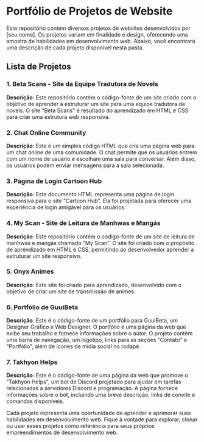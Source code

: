 # Portfólio de Projetos de Website

Este repositório contém diversos projetos de websites desenvolvidos por [seu nome]. Os projetos variam em finalidade e design, oferecendo uma amostra de habilidades em desenvolvimento web. Abaixo, você encontrará uma descrição de cada projeto disponível nesta pasta.

## Lista de Projetos

### 1. Beta Scans - Site da Equipe Tradutora de Novels

**Descrição**: Este repositório contém o código-fonte de um site criado com o objetivo de aprender a estruturar um site para uma equipe tradutora de novels. O site "Beta Scans" é resultado do aprendizado em HTML e CSS para criar uma estrutura web responsiva.

### 2. Chat Online Community

**Descrição**: Este é um simples código HTML que cria uma página web para um chat online de uma comunidade. O chat permite que os usuários entrem com um nome de usuário e escolham uma sala para conversar. Além disso, os usuários podem enviar mensagens para a sala selecionada.

### 3. Página de Login Cartoon Hub

**Descrição**: Este documento HTML representa uma página de login responsiva para o site "Cartoon Hub". Ela foi projetada para oferecer uma experiência de login amigável para os usuários.

### 4. My Scan - Site de Leitura de Manhwas e Mangás

**Descrição**: Este repositório contém o código-fonte de um site de leitura de manhwas e mangás chamado "My Scan". O site foi criado com o propósito de aprendizado em HTML e CSS, permitindo ao desenvolvedor aprender a estruturar um site responsivo.

### 5. Onyx Animes

**Descrição**: Este site foi criado para aprendizado, desenvolvido com o objetivo de criar um site de transmissão de animes.

### 6. Portfólio de GuuiBeta

**Descrição**: Este é o código-fonte de um portfólio para GuuiBeta, um Designer Gráfico e Web Designer. O portfólio é uma página da web que exibe seu trabalho e fornece informações sobre o autor. O projeto contém uma barra de navegação, um logotipo, links para as seções "Contato" e "Portfólio", além de ícones de mídia social no rodapé.

### 7. Takhyon Helps

**Descrição**: Este é o código-fonte de uma página da web que promove o "Takhyon Helps", um bot de Discord projetado para ajudar em tarefas relacionadas a servidores Discord e programação. A página fornece informações sobre o bot, incluindo uma breve descrição, links de convite e comandos disponíveis.

Cada projeto representa uma oportunidade de aprender e aprimorar suas habilidades em desenvolvimento web. Fique à vontade para explorar, clonar ou usar esses projetos como referência para seus próprios empreendimentos de desenvolvimento web.

